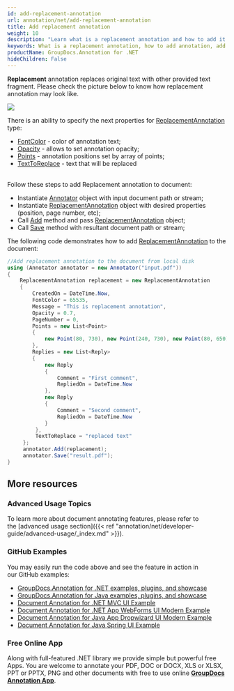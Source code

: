 ```yaml
---
id: add-replacement-annotation
url: annotation/net/add-replacement-annotation
title: Add replacement annotation
weight: 10
description: "Learn what is a replacement annotation and how to add it to a document programmatically using GroupDocs.Annotation for .NET."
keywords: What is a replacement annotation, how to add annotation, add replacement annotation
productName: GroupDocs.Annotation for .NET
hideChildren: False
---
```

**Replacement** annotation replaces original text with other provided text fragment. Please check the picture below to know how replacement annotation may look like. 

![](annotation/net/images/add-replacement-annotation.png)

There is an ability to specify the next properties for [ReplacementAnnotation](https://apireference.groupdocs.com/net/annotation/groupdocs.annotation.models.annotationmodels/replacementannotation) type:

*   [FontColor](https://apireference.groupdocs.com/annotation/net/groupdocs.annotation.models.annotationmodels/replacementannotation/properties/fontcolor) - color of annotation text;
*   [Opacity](https://apireference.groupdocs.com/annotation/net/groupdocs.annotation.models.annotationmodels/replacementannotation/properties/opacity) \- allows to set annotation opacity;
*   [Points](https://apireference.groupdocs.com/annotation/net/groupdocs.annotation.models.annotationmodels/replacementannotation/properties/points) - annotation positions set by array of points;
*   [TextToReplace](https://apireference.groupdocs.com/annotation/net/groupdocs.annotation.models.annotationmodels/replacementannotation/properties/texttoreplace) - text that will be replaced   
     

Follow these steps to add Replacement annotation to document: 

*   Instantiate [Annotator](https://apireference.groupdocs.com/net/annotation/groupdocs.annotation/annotator) object with input document path or stream;
*   Instantiate [ReplacementAnnotation](https://apireference.groupdocs.com/net/annotation/groupdocs.annotation.models.annotationmodels/replacementannotation) object with desired properties (position, page number, etc);
*   Call [Add](https://apireference.groupdocs.com/net/annotation/groupdocs.annotation/annotator/methods/add) method and pass [ReplacementAnnotation](https://apireference.groupdocs.com/net/annotation/groupdocs.annotation.models.annotationmodels/replacementannotation) object;
*   Call [Save](https://apireference.groupdocs.com/net/annotation/groupdocs.annotation/annotator/methods/save/index) method with resultant document path or stream;

  

The following code demonstrates how to add [ReplacementAnnotation](https://apireference.groupdocs.com/net/annotation/groupdocs.annotation.models.annotationmodels/replacementannotation) to the document:

```csharp
//Add replacement annotation to the document from local disk
using (Annotator annotator = new Annotator("input.pdf"))
{
	ReplacementAnnotation replacement = new ReplacementAnnotation
    {
    	CreatedOn = DateTime.Now,
        FontColor = 65535,
        Message = "This is replacement annotation",
        Opacity = 0.7,
        PageNumber = 0,
        Points = new List<Point>
        {
        	new Point(80, 730), new Point(240, 730), new Point(80, 650), new Point(240, 650)
        },
        Replies = new List<Reply>
        {
        	new Reply
            {
            	Comment = "First comment",
                RepliedOn = DateTime.Now
            },
            new Reply
            {
                Comment = "Second comment",
                RepliedOn = DateTime.Now
            }
         },
         TextToReplace = "replaced text"
     };
     annotator.Add(replacement);
     annotator.Save("result.pdf");
}
```

## More resources
### Advanced Usage Topics
To learn more about document annotating features, please refer to the [advanced usage section]({{< ref "annotation/net/developer-guide/advanced-usage/_index.md" >}}).

### GitHub Examples
You may easily run the code above and see the feature in action in our GitHub examples:

*   [GroupDocs.Annotation for .NET examples, plugins, and showcase](https://github.com/groupdocs-annotation/GroupDocs.Annotation-for-.NET)
*   [GroupDocs.Annotation for Java examples, plugins, and showcase](https://github.com/groupdocs-annotation/GroupDocs.Annotation-for-Java)
*   [Document Annotation for .NET MVC UI Example](https://github.com/groupdocs-annotation/GroupDocs.Annotation-for-.NET-MVC)
*   [Document Annotation for .NET App WebForms UI Modern Example](https://github.com/groupdocs-annotation/GroupDocs.Annotation-for-.NET-WebForms)
*   [Document Annotation for Java App Dropwizard UI Modern Example](https://github.com/groupdocs-annotation/GroupDocs.Annotation-for-Java-Dropwizard)
*   [Document Annotation for Java Spring UI Example](https://github.com/groupdocs-annotation/GroupDocs.Annotation-for-Java-Spring)
    

### Free Online App
Along with full-featured .NET library we provide simple but powerful free Apps.
You are welcome to annotate your PDF, DOC or DOCX, XLS or XLSX, PPT or PPTX, PNG and other documents with free to use online **[GroupDocs Annotation App](https://products.groupdocs.app/annotation)**.